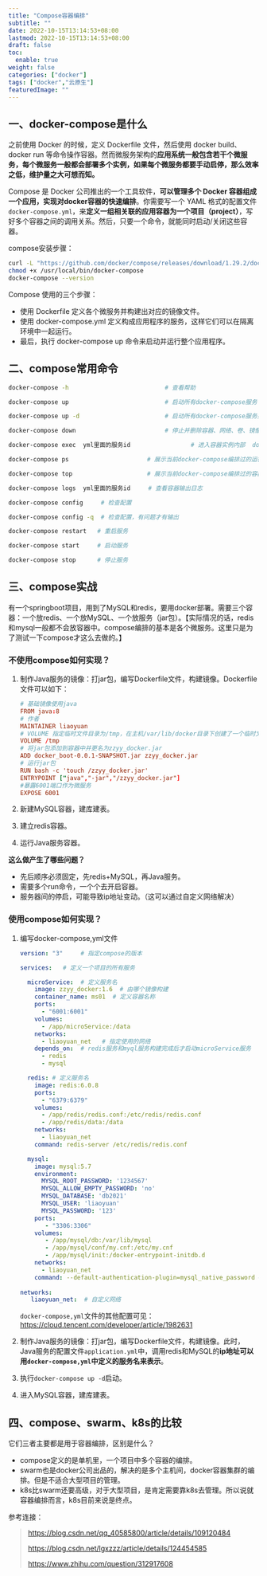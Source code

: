 ```yaml
---
title: "Compose容器编排"
subtitle: ""
date: 2022-10-15T13:14:53+08:00
lastmod: 2022-10-15T13:14:53+08:00
draft: false
toc:
  enable: true
weight: false
categories: ["docker"]
tags: ["docker","云原生"]
featuredImage: ""
---
```


##  一、docker-compose是什么

之前使用 Docker 的时候，定义 Dockerfile 文件，然后使用 docker build、docker run 等命令操作容器。然而微服务架构的**应用系统一般包含若干个微服务，每个微服务一般都会部署多个实例，如果每个微服务都要手动启停，那么效率之低，维护量之大可想而知。**

Compose 是 Docker 公司推出的一个工具软件，**可以管理多个 Docker 容器组成一个应用，实现对docker容器的快速编排**。你需要写一个 YAML 格式的配置文件`docker-compose.yml`，来**定义一组相关联的应用容器为一个项目（project）**，写好多个容器之间的调用关系。然后，只要一个命令，就能同时启动/关闭这些容器。

compose安装步骤：

```bash
curl -L "https://github.com/docker/compose/releases/download/1.29.2/docker-compose-$(uname -s)-$(uname -m)" -o /usr/local/bin/docker-compose
chmod +x /usr/local/bin/docker-compose
docker-compose --version
```

Compose 使用的三个步骤：

- 使用 Dockerfile 定义各个微服务并构建出对应的镜像文件。
- 使用 docker-compose.yml 定义构成应用程序的服务，这样它们可以在隔离环境中一起运行。
- 最后，执行 docker-compose up 命令来启动并运行整个应用程序。



## 二、compose常用命令

```bash
docker-compose -h                           # 查看帮助

docker-compose up                           # 启动所有docker-compose服务

docker-compose up -d                        # 启动所有docker-compose服务并后台运行

docker-compose down                         # 停止并删除容器、网络、卷、镜像。

docker-compose exec  yml里面的服务id                 # 进入容器实例内部  docker-compose exec docker-compose.yml文件中写的服务id /bin/bash

docker-compose ps                      # 展示当前docker-compose编排过的运行的所有容器

docker-compose top                     # 展示当前docker-compose编排过的容器进程

docker-compose logs  yml里面的服务id     # 查看容器输出日志

docker-compose config     # 检查配置

docker-compose config -q  # 检查配置，有问题才有输出

docker-compose restart   # 重启服务

docker-compose start     # 启动服务

docker-compose stop      # 停止服务
```

## 三、compose实战

有一个springboot项目，用到了MySQL和redis，要用docker部署。需要三个容器：一个放redis、一个放MySQL、一个放服务（jar包）。【实际情况的话，redis和mysql一般都不会放容器中。compose编排的基本是各个微服务。这里只是为了测试一下compose才这么去做的。】

### 不使用compose如何实现？

1. 制作Java服务的镜像：打jar包，编写Dockerfile文件，构建镜像。Dockerfile文件可以如下：

   ```toml
   # 基础镜像使用java
   FROM java:8
   # 作者
   MAINTAINER liaoyuan
   # VOLUME 指定临时文件目录为/tmp，在主机/var/lib/docker目录下创建了一个临时文件并链接到容器的/tmp
   VOLUME /tmp
   # 将jar包添加到容器中并更名为zzyy_docker.jar
   ADD docker_boot-0.0.1-SNAPSHOT.jar zzyy_docker.jar
   # 运行jar包
   RUN bash -c 'touch /zzyy_docker.jar'
   ENTRYPOINT ["java","-jar","/zzyy_docker.jar"]
   #暴露6001端口作为微服务
   EXPOSE 6001
   ```

2. 新建MySQL容器，建库建表。

3. 建立redis容器。

4. 运行Java服务容器。

**这么做产生了哪些问题？**

- 先后顺序必须固定，先redis+MySQL，再Java服务。
- 需要多个run命令，一个个去开启容器。
- 服务器间的停启，可能导致ip地址变动。（这可以通过自定义网络解决）

### 使用compose如何实现？

1. 编写docker-compose,yml文件

   ```yml
   version: "3"     # 指定compose的版本
   
   services:   # 定义一个项目的所有服务
   
     microService:  # 定义服务名
       image: zzyy_docker:1.6  # 由哪个镜像构建
       container_name: ms01  # 定义容器名称
       ports:
         - "6001:6001"
       volumes:
         - /app/microService:/data
       networks: 
         - liaoyuan_net   # 指定使用的网络
       depends_on:  # redis服务和myql服务构建完成后才启动microService服务
         - redis
         - mysql 
   
     redis: # 定义服务名
       image: redis:6.0.8
       ports:
         - "6379:6379"
       volumes:
         - /app/redis/redis.conf:/etc/redis/redis.conf
         - /app/redis/data:/data
       networks: 
         - liaoyuan_net
       command: redis-server /etc/redis/redis.conf
   
     mysql:
       image: mysql:5.7
       environment:
         MYSQL_ROOT_PASSWORD: '1234567'
         MYSQL_ALLOW_EMPTY_PASSWORD: 'no'
         MYSQL_DATABASE: 'db2021'
         MYSQL_USER: 'liaoyuan'
         MYSQL_PASSWORD: '123'
       ports:
          - "3306:3306"
       volumes:
          - /app/mysql/db:/var/lib/mysql
          - /app/mysql/conf/my.cnf:/etc/my.cnf
          - /app/mysql/init:/docker-entrypoint-initdb.d
       networks:
         - liaoyuan_net
       command: --default-authentication-plugin=mysql_native_password #解决外部无法访问
    
   networks: 
      liaoyuan_net:  # 自定义网络
   ```

   `docker-compose,yml`文件的其他配置可见：https://cloud.tencent.com/developer/article/1982631

2. 制作Java服务的镜像：打jar包，编写Dockerfile文件，构建镜像。此时，Java服务的配置文件`application.yml`中，调用redis和MySQL的**ip地址可以用`docker-compose,yml`中定义的服务名来表示**。

3. 执行`docker-compose up -d`启动。

4. 进入MySQL容器，建库建表。

## 四、compose、swarm、k8s的比较

它们三者主要都是用于容器编排，区别是什么？

- compose定义的是单机里，一个项目中多个容器的编排。
- swarm也是docker公司出品的，解决的是多个主机间，docker容器集群的编排。但是不适合大型项目的管理。
- k8s比swarm还要高级，对于大型项目，是肯定需要靠k8s去管理。所以说就容器编排而言，k8s目前来说是终点。

参考连接：

> https://blog.csdn.net/qq_40585800/article/details/109120484
>
> https://blog.csdn.net/lgxzzz/article/details/124454585
>
> https://www.zhihu.com/question/312917608















